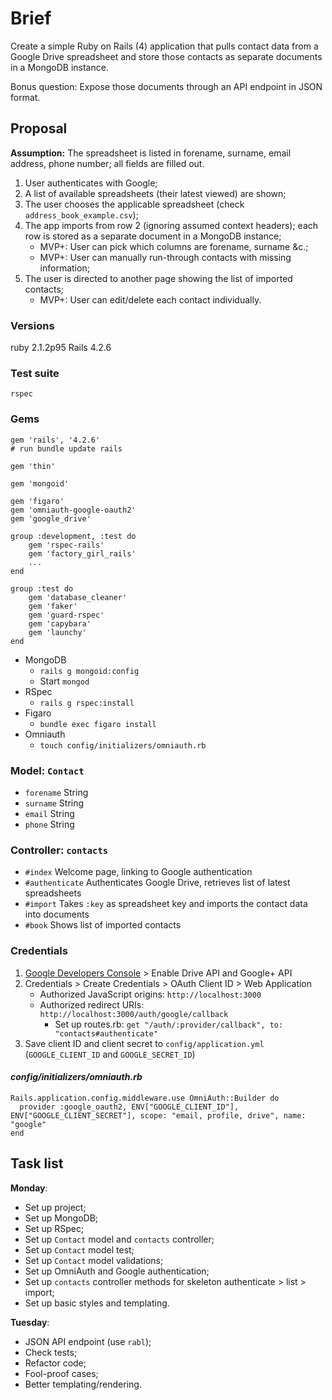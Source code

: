 # Brief

Create a simple Ruby on Rails (4) application that pulls contact data from a Google Drive spreadsheet and store those contacts as separate documents in a MongoDB instance.

Bonus question: Expose those documents through an API endpoint in JSON format.

## Proposal

__Assumption:__ The spreadsheet is listed in forename, surname, email address, phone number; all fields are filled out.

1. User authenticates with Google;
2. A list of available spreadsheets (their latest viewed) are shown;
3. The user chooses the applicable spreadsheet (check `address_book_example.csv`);
4. The app imports from row 2 (ignoring assumed context headers); each row is stored as a separate document in a MongoDB instance;
    * MVP+: User can pick which columns are forename, surname &c.;
    * MVP+: User can manually run-through contacts with missing information;
5. The user is directed to another page showing the list of imported contacts;
    * MVP+: User can edit/delete each contact individually.

### Versions

ruby 2.1.2p95
Rails 4.2.6

### Test suite

    rspec 

### Gems

    gem 'rails', '4.2.6'
    # run bundle update rails
    
    gem 'thin'
    
    gem 'mongoid'
    
    gem 'figaro'
    gem 'omniauth-google-oauth2'
    gem 'google_drive'
    
    group :development, :test do 
        gem 'rspec-rails'
        gem 'factory_girl_rails'
        ...
    end
    
    group :test do
        gem 'database_cleaner'
        gem 'faker'
        gem 'guard-rspec'
        gem 'capybara'
        gem 'launchy'
    end

* MongoDB
    * `rails g mongoid:config`  
    * Start `mongod`
* RSpec
    * `rails g rspec:install`
* Figaro
    * `bundle exec figaro install`
* Omniauth
    * `touch config/initializers/omniauth.rb`

### Model: `Contact`

* `forename` String
* `surname` String
* `email` String
* `phone` String

### Controller: `contacts`

* `#index` Welcome page, linking to Google authentication
* `#authenticate` Authenticates Google Drive, retrieves list of latest spreadsheets
* `#import` Takes `:key` as spreadsheet key and imports the contact data into documents
* `#book` Shows list of imported contacts

### Credentials

1. [Google Developers Console](https://console.developers.google.com/) > Enable Drive API and Google+ API
2. Credentials > Create Credentials > OAuth Client ID > Web Application
    * Authorized JavaScript origins: `http://localhost:3000`
    * Authorized redirect URIs: `http://localhost:3000/auth/google/callback`
        * Set up routes.rb: `get "/auth/:provider/callback", to: "contacts#authenticate"`
3. Save client ID and client secret to `config/application.yml` (`GOOGLE_CLIENT_ID` and `GOOGLE_SECRET_ID`)

#### _config/initializers/omniauth.rb_

    Rails.application.config.middleware.use OmniAuth::Builder do 
      provider :google_oauth2, ENV["GOOGLE_CLIENT_ID"], ENV["GOOGLE_CLIENT_SECRET"], scope: "email, profile, drive", name: "google"
    end


## Task list

__Monday__: 

* Set up project;
* Set up MongoDB;
* Set up RSpec;
* Set up `Contact` model and `contacts` controller;
* Set up `Contact` model test;
* Set up `Contact` model validations;
* Set up OmniAuth and Google authentication;
* Set up `contacts` controller methods for skeleton authenticate > list > import;
* Set up basic styles and templating.

__Tuesday__:

* JSON API endpoint (use `rabl`);
* Check tests;
* Refactor code;
* Fool-proof cases;
* Better templating/rendering.
